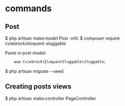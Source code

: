 # commands
## Post
$ php artisan make:model Post -mfc
$ composer require cviebrock/eloquent-sluggable

Paste in post model:
```php
    use Cviebrock\EloquentSluggable\Sluggable;
```

$ php artisan migrate --seed

## Creating posts views
$ php artisan make:controller PageController
